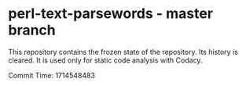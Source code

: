 # perl-text-parsewords - master branch

This repository contains the frozen state of the repository.
Its history is cleared. It is used only for static code
analysis with Codacy.

Commit Time: 1714548483